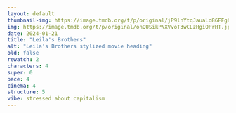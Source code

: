 ```yaml
---
layout: default
thumbnail-img: https://image.tmdb.org/t/p/original/jP9lnYtqJauaLo86FFgh9BOSaJ5.png
img: https://image.tmdb.org/t/p/original/onQUSikPNXVvoT3wCLzHgiOPrHT.jpg
date: 2024-01-21
title: "Leila's Brothers"
alt: "Leila's Brothers stylized movie heading"
old: false
rewatch: 2
characters: 4
super: 0
pace: 4
cinema: 4
structure: 5
vibe: stressed about capitalism
---
```

